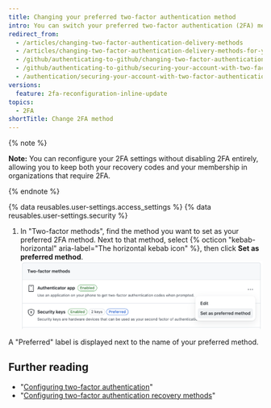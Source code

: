 ```yaml
---
title: Changing your preferred two-factor authentication method
intro: You can switch your preferred two-factor authentication (2FA) method to complete 2FA prompts with the newly selected method.
redirect_from:
  - /articles/changing-two-factor-authentication-delivery-methods
  - /articles/changing-two-factor-authentication-delivery-methods-for-your-mobile-device
  - /github/authenticating-to-github/changing-two-factor-authentication-delivery-methods-for-your-mobile-device
  - /github/authenticating-to-github/securing-your-account-with-two-factor-authentication-2fa/changing-two-factor-authentication-delivery-methods-for-your-mobile-device
  - /authentication/securing-your-account-with-two-factor-authentication-2fa/changing-two-factor-authentication-delivery-methods-for-your-mobile-device
versions:
  feature: 2fa-reconfiguration-inline-update
topics:
  - 2FA
shortTitle: Change 2FA method
---
```


{% note %}

**Note:** You can reconfigure your 2FA settings without disabling 2FA entirely, allowing you to keep both your recovery codes and your membership in organizations that require 2FA.

{% endnote %}

{% data reusables.user-settings.access_settings %}
{% data reusables.user-settings.security %}
1. In "Two-factor methods", find the method you want to set as your preferred 2FA method. Next to that method, select {% octicon "kebab-horizontal" aria-label="The horizontal kebab icon" %}, then click **Set as preferred method**.
    ![Screenshot of the "Set as preferred method" button in the 2FA settings](/assets/images/help/2fa/change-preferred-2fa-method.png)

A "Preferred" label is displayed next to the name of your preferred method.

## Further reading

- "[Configuring two-factor authentication](/authentication/securing-your-account-with-two-factor-authentication-2fa/configuring-two-factor-authentication)"
- "[Configuring two-factor authentication recovery methods](/articles/configuring-two-factor-authentication-recovery-methods)"